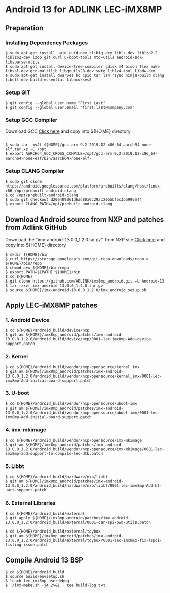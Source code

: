 # Android 13 for ADLINK LEC-iMX8MP

## Preparation

### Installing Dependency Packages
```
$ sudo apt-get install uuid uuid-dev zlib1g-dev liblz-dev liblzo2-2 liblzo2-dev lzop git curl u-boot-tools mtd-utils android-sdk-libsparse-utils
$ sudo apt-get install device-tree-compiler gdisk m4 bison flex make libssl-dev gcc-multilib libgnutls28-dev swig liblz4-tool libdw-dev
$ sudo apt-get install dwarves bc cpio tar lz4 rsync ninja-build clang libelf-dev build-essential libncurses5
```

### Setup GIT
```
$ git config --global user.name "First Last"
$ git config --global user.email "first.last@company.com"
```

### Setup GCC Compiler
Download GCC [Click here](https://armkeil.blob.core.windows.net/developer/Files/downloads/gnu-a/9.2-2019.12/binrel/gcc-arm-9.2-2019.12-x86_64-aarch64-none-elf.tar.xz) and copy into ${HOME} directory
```

$ sudo tar -xvJf ${HOME}/gcc-arm-9.2-2019.12-x86_64-aarch64-none-elf.tar.xz -C /opt
$ export AARCH64_GCC_CROSS_COMPILE=/opt/gcc-arm-9.2-2019.12-x86_64-aarch64-none-elf/bin/aarch64-none-elf-
```

### Setup CLANG Compiler

```
$ sudo git clone https://android.googlesource.com/platform/prebuilts/clang/host/linux-x86 /opt/prebuilt-android-clang
$ cd /opt/prebuilt-android-clang
$ sudo git checkout d20e409261d6ad80a0c29ac2055bf5c3bb996ef4
$ export CLANG_PATH=/opt/prebuilt-android-clang
```

## Download Android source from NXP and patches from Adlink GitHub
Download the "imx-android-13.0.0_1.2.0.tar.gz" from NXP site [Click here](https://www.nxp.com/webapp/Download?colCode=13.0.0_1.2.0_ANDROID_SOURCE&appType=license) and copy into ${HOME} directory
```
$ mkdir ${HOME}/bin
$ curl https://storage.googleapis.com/git-repo-downloads/repo > ${HOME}/bin/repo
$ chmod a+x ${HOME}/bin/repo
$ export PATH=${PATH}:${HOME}/bin
$ cd ${HOME}
$ git clone https://github.com/ADLINK/imx8mp_android.git -b Android-13
$ tar -zxvf imx-android-13.0.0_1.2.0.tar.gz
$ source ${HOME}/imx-android-13.0.0_1.2.0/imx_android_setup.sh
```


## Apply LEC-iMX8MP patches 
### 1. Android Device
```
$ cd ${HOME}/android_build/device/nxp
$ git am ${HOME}/imx8mp_android/patches/imx-android-13.0.0_1.2.0/android_build/device/nxp/0001-lec-imx8mp-Add-device-support.patch
```

### 2. Kernel
```
$ cd ${HOME}/android_build/vendor/nxp-opensource/kernel_imx
$ git am ${HOME}/imx8mp_android/patches/imx-android-13.0.0_1.2.0/android_build/vendor/nxp-opensource/kernel_imx/0001-lec-imx8mp-Add-initial-board-support.patch
```

### 3. U-boot
```
$ cd ${HOME}/android_build/vendor/nxp-opensource/uboot-imx
$ git am ${HOME}/imx8mp_android/patches/imx-android-13.0.0_1.2.0/android_build/vendor/nxp-opensource/uboot-imx/0001-lec-imx8mp-Add-initial-board-support.patch
```

### 4. imx-mkimage
```
$ cd ${HOME}/android_build/vendor/nxp-opensource/imx-mkimage
$ git am ${HOME}/imx8mp_android/patches/imx-android-13.0.0_1.2.0/android_build/vendor/nxp-opensource/imx-mkimage/0001-lec-imx8mp-add-support-to-compile-lec-dtb.patch
```

### 5. Libbt
```
$ cd ${HOME}/android_build/hardware/nxp/libbt
$ git am ${HOME}/imx8mp_android/patches/imx-android-13.0.0_1.2.0/android_build/hardware/nxp/libbt/0001-lec-imx8mp-Add-bt-uart-support.patch
```

### 6. External Libraries
```
$ cd ${HOME}/android_build/external
$ git apply ${HOME}/imx8mp_android/patches/imx-android-13.0.0_1.2.0/android_build/external/0001-can-spi-pwm-utils.patch
```
```
$ cd ${HOME}/android_build/external/toybox
$ git am ${HOME}/imx8mp_android/patches/imx-android-13.0.0_1.2.0/android_build/external/toybox/0001-lec-imx8mp-fix-lspci-listing-issue.patch
```

Compile Android 13 BSP
------------------------------
```
$ cd ${HOME}/android_build
$ source build/envsetup.sh
$ lunch lec_imx8mp-userdebug
$ ./imx-make.sh -j4 2>&1 | tee build-log.txt
```
